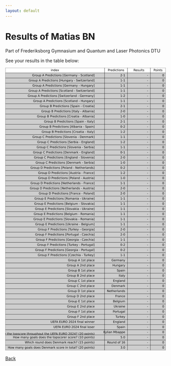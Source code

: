 ```yaml
---
layout: default
---
```


# Results of Matias BN 
    
Part of Frederiksborg Gymnasium and Quantum and Laser Photonics DTU
    
See your results in the table below:
    
![Matias BN](./user_plots/Matias_BN.svg?raw=true)

[Back](https://christianbanggribsvad.github.io/em_spillet.github.io/)